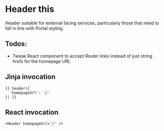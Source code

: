 # Header this

Header suitable for external facing services, particularly those that need to fall in line with Portal styling.

## Todos:
- Tweak React component to accept Router links instead of just string hrefs for the homepage URL

## Jinja invocation
```
{{ header({
  'homepageUrl': '/'
}) }}
```

## React invocation

```
<Header homepageUrl='/' />
```
